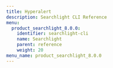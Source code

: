 ```yaml
---
title: Hyperalert
description: Searchlight CLI Reference
menu:
  product_searchlight_8.0.0:
    identifier: searchlight-cli
    name: Searchlight
    parent: reference
    weight: 20
menu_name: product_searchlight_8.0.0
---
```


